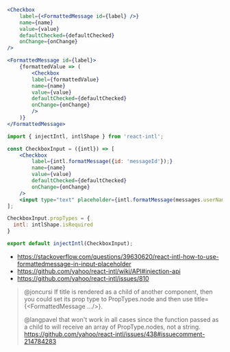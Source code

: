 ```jsx
<Checkbox
    label={<FormattedMessage id={label} />}
    name={name}
    value={value}
    defaultChecked={defaultChecked}
    onChange={onChange}
/>
```

```jsx
<FormattedMessage id={label}>
    {formattedValue => (
        <Checkbox
        label={formattedValue}
        name={name}
        value={value}
        defaultChecked={defaultChecked}
        onChange={onChange}
        />
    )}
</FormattedMessage>
```

```jsx
import { injectIntl, intlShape } from 'react-intl';

const CheckboxInput = ({intl}) => [
    <Checkbox
        label={intl.formatMessage({id: 'messageId'});}
        name={name}
        value={value}
        defaultChecked={defaultChecked}
        onChange={onChange}
    />
    <input type="text" placeholder={intl.formatMessage(messages.userNamePlaceHolder,{username:this.state.usernameText}) } />
];

CheckboxInput.propTypes = {
  intl: intlShape.isRequired
}

export default injectIntl(CheckboxInput);
```

- https://stackoverflow.com/questions/39630620/react-intl-how-to-use-formattedmessage-in-input-placeholder
- https://github.com/yahoo/react-intl/wiki/API#injection-api
- https://github.com/yahoo/react-intl/issues/810

>@joncursi If title is rendered as a child of another component, then you could set its prop type to PropTypes.node and then use title={<FormattedMessage .../>}.
>
>@langpavel that won't work in all cases since the function passed as a child to <FormattedMessage> will receive an array of PropType.nodes, not a string.
https://github.com/yahoo/react-intl/issues/438#issuecomment-214784283
